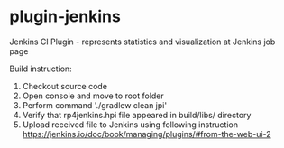 # plugin-jenkins
Jenkins CI Plugin - represents statistics and visualization at Jenkins job page

Build instruction:

1. Checkout source code
2. Open console and move to root folder
3. Perform command './gradlew clean jpi'
4. Verify that rp4jenkins.hpi file appeared in build/libs/ directory
5. Upload received file to Jenkins using following instruction https://jenkins.io/doc/book/managing/plugins/#from-the-web-ui-2
